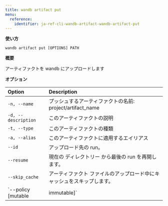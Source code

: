 ```yaml
---
title: wandb artifact put
menu:
  reference:
    identifier: ja-ref-cli-wandb-artifact-wandb-artifact-put
---
```


**使い方**

`wandb artifact put [OPTIONS] PATH`

**概要**

アーティファクトを wandb にアップロードします


**オプション**

| **Option** | **Description** |
| :--- | :--- |
| `-n, --name` | プッシュするアーティファクトの名前: project/artifact_name |
| `-d, --description` | このアーティファクトの説明 |
| `-t, --type` | このアーティファクトの種類 |
| `-a, --alias` | このアーティファクトに適用するエイリアス |
| `--id` | アップロード先の run。 |
| `--resume` | 現在の ディレクトリー から最後の run を再開します。 |
| `--skip_cache` | アーティファクト ファイルのアップロード中にキャッシュをスキップします。 |
| `--policy [mutable|immutable]` | アーティファクト ファイルのアップロード中のストレージ ポリシーを設定します。 |